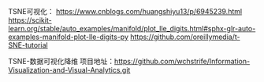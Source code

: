 TSNE可视化：
	https://www.cnblogs.com/huangshiyu13/p/6945239.html
	https://scikit-learn.org/stable/auto_examples/manifold/plot_lle_digits.html#sphx-glr-auto-examples-manifold-plot-lle-digits-py
	https://github.com/oreillymedia/t-SNE-tutorial


TSNE-数据可视化降维
项目地址：https://github.com/wchstrife/Information-Visualization-and-Visual-Analytics.git

